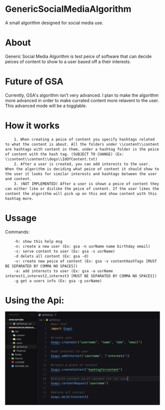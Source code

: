 # GenericSocialMediaAlgorithm
A small algorithm designed for social media use.

# About
Generic Social Media Algorithm is test peice of software that can decide peices of content to show to a user based off a their interests.

# Future of GSA
Currently, GSA's algorithm isn't very advanced. I plan to make the algorithm more advanced in order to make currated content more relavent to the user. This advanced mode will be a togglable.

# How it works
        1. When creating a peice of content you specify hashtags related to what the content is about. All the folders under \\content\\content are hashtags with content in them, under a hashtag folder is the peice of content with the hash tag. (SUBJECT TO CHANGE) (Ex: \\content\\content\\dogs\\IdOfContent.txt)
        2. After a user is created, you can add interests to the user. When the algorithm is deciding what peice of content it should show to the user it looks for similar interests and hashtags between the user and content.
        3. (NOT IMPLEMENTED) After a user is shown a peice of content they can either like or dislike the peice of content. If the user likes the content the algorithm will pick up on this and show content with this hashtag more.

# Ussage
Commands:

        -h: show this help msg
        -n: create a new user (Ex: gsa -n usrName name birthday email)
        -s: serve content to user (Ex: gsa -s usrName)
        -d delets all content (Ex: gsa -d)
        -v: create new peice of content (Ex: gsa -v contentHashTags [MUST BE SEPARATED BY COMMA NO SPACES])
        -a: add interests to user (Ex: gsa -a usrName interest1,interest2,interest3 [MUST BE SEPARATED BY COMMA NO SPACES])
        -g get a users info (Ex: gsa -g usrName)
# Using the Api:
![apiDemoImage](apiDemo.jpg)
